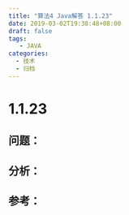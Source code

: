 ```yaml
---
title: "算法4 Java解答 1.1.23"
date: 2019-03-02T19:38:48+08:00
draft: false
tags:
   - JAVA
categories:
  - 技术
  - 归档
---
```



# 1.1.23

## 问题：


## 分析：


## 参考：


